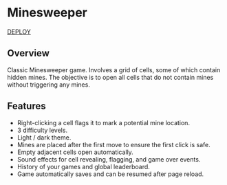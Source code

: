 # Minesweeper

[DEPLOY](https://wystov.github.io/Minesweeper/)

## Overview

Classic Minesweeper game.
Involves a grid of cells, some of which contain hidden mines.
The objective is to open all cells that do not contain mines without triggering any mines.

## Features

- Right-clicking a cell flags it to mark a potential mine location.
- 3 difficulty levels.
- Light / dark theme.
- Mines are placed after the first move to ensure the first click is safe.
- Empty adjacent cells open automatically.
- Sound effects for cell revealing, flagging, and game over events.
- History of your games and global leaderboard.
- Game automatically saves and can be resumed after page reload.
